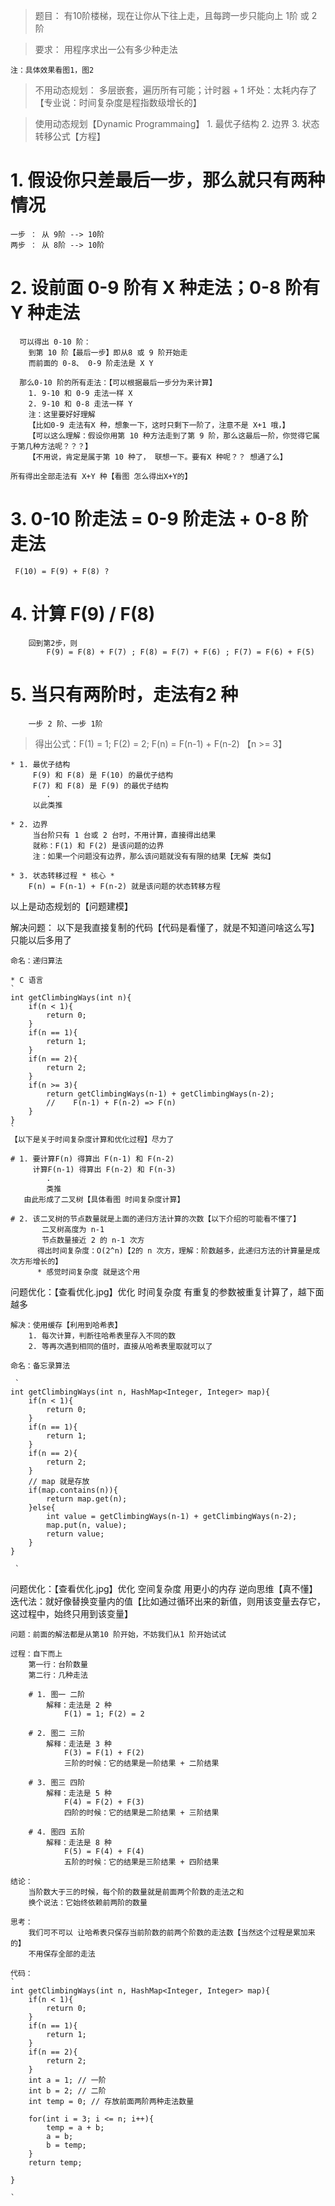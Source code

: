 > 题目：
    有10阶楼梯，现在让你从下往上走，且每跨一步只能向上 1阶 或 2阶
    
> 要求：
    用程序求出一公有多少种走法
    
    注：具体效果看图1，图2
 
>不用动态规划：
    多层嵌套，遍历所有可能；计时器 + 1
    坏处：太耗内存了【专业说：时间复杂度是程指数级增长的】
    
>使用动态规划【Dynamic Programmaing】
    1. 最优子结构
    2. 边界
    3. 状态转移公式【方程】
 
# 1. 假设你只差最后一步，那么就只有两种情况
    一步 ： 从 9阶 --> 10阶
    两步 ： 从 8阶 --> 10阶
    
# 2. 设前面 0-9 阶有 X 种走法；0-8 阶有 Y 种走法 
      可以得出 0-10 阶：
        到第 10 阶【最后一步】即从8 或 9 阶开始走
        而前面的 0-8、 0-9 阶走法是 X Y
        
      那么0-10 阶的所有走法：【可以根据最后一步分为来计算】
        1. 9-10 和 0-9 走法一样 X
        2. 9-10 和 0-8 走法一样 Y
        注：这里要好好理解
        【比如0-9 走法有X 种，想象一下，这时只剩下一阶了，注意不是 X+1 哦，】
        【可以这么理解：假设你用第 10 种方法走到了第 9 阶，那么这最后一阶，你觉得它属于第几种方法呢？？？】
        【不用说，肯定是属于第 10 种了， 联想一下。要有X 种呢？？ 想通了么】
    
    所有得出全部走法有 X+Y 种【看图 怎么得出X+Y的】
    
# 3. 0-10 阶走法 = 0-9 阶走法 + 0-8 阶走法
     F(10) = F(9) + F(8) ?

# 4. 计算 F(9) / F(8)
        回到第2步，则
            F(9) = F(8) + F(7) ; F(8) = F(7) + F(6) ; F(7) = F(6) + F(5)
            
# 5. 当只有两阶时，走法有2 种
        一步 2 阶、一步 1阶

> 得出公式：F(1) = 1; F(2) = 2; F(n) = F(n-1) + F(n-2) 【n >= 3】
    
    * 1. 最优子结构
         F(9) 和 F(8) 是 F(10) 的最优子结构
         F(7) 和 F(8) 是 F(9) 的最优子结构
            .
         以此类推
                  
    * 2. 边界
         当台阶只有 1 台或 2 台时，不用计算，直接得出结果
         就称：F(1) 和 F(2) 是该问题的边界
         注：如果一个问题没有边界，那么该问题就没有有限的结果【无解 类似】
         
    * 3. 状态转移过程 * 核心 *
        F(n) = F(n-1) + F(n-2) 就是该问题的状态转移方程

以上是动态规划的【问题建模】

解决问题：
    以下是我直接复制的代码【代码是看懂了，就是不知道问啥这么写】只能以后多用了
    
    命名：递归算法
    
    * C 语言 
    `
    int getClimbingWays(int n){
        if(n < 1){
            return 0;
        }
        if(n == 1){
            return 1;
        }
        if(n == 2){
            return 2;
        }
        if(n >= 3){
            return getClimbingWays(n-1) + getClimbingWays(n-2);
            //    F(n-1) + F(n-2) => F(n)
        }
    }
    `
    【以下是关于时间复杂度计算和优化过程】尽力了
    
    # 1. 要计算F(n) 得算出 F(n-1) 和 F(n-2)
         计算F(n-1) 得算出 F(n-2) 和 F(n-3)
            .
            类推
       由此形成了二叉树【具体看图 时间复杂度计算】
    
    # 2. 该二叉树的节点数量就是上面的递归方法计算的次数【以下介绍的可能看不懂了】
           二叉树高度为 n-1
           节点数量接近 2 的 n-1 次方
          得出时间复杂度：O(2^n)【2的 n 次方，理解：阶数越多，此递归方法的计算量是成 次方形增长的】
          * 感觉时间复杂度 就是这个用
    
问题优化：【查看优化.jpg】优化 时间复杂度
    有重复的参数被重复计算了，越下面越多
    
    解决：使用缓存【利用到哈希表】
        1. 每次计算，判断往哈希表里存入不同的数
        2. 等再次遇到相同的值时，直接从哈希表里取就可以了
        
    命名：备忘录算法
    
     `
    int getClimbingWays(int n, HashMap<Integer, Integer> map){
        if(n < 1){
            return 0;
        }
        if(n == 1){
            return 1;
        }
        if(n == 2){
            return 2;
        }
        // map 就是存放
        if(map.contains(n)){
            return map.get(n);
        }else{
            int value = getClimbingWays(n-1) + getClimbingWays(n-2);
            map.put(n, value);
            return value;
        }
    }
    
     `
问题优化：【查看优化.jpg】优化 空间复杂度 用更小的内存
    逆向思维【真不懂】
    迭代法：就好像替换变量内的值【比如通过循环出来的新值，则用该变量去存它，这过程中，始终只用到该变量】
    
    问题：前面的解法都是从第10 阶开始，不妨我们从1 阶开始试试
    
    过程：自下而上
        第一行：台阶数量
        第二行：几种走法 
           
        # 1. 图一 二阶
            解释：走法是 2 种
                F(1) = 1; F(2) = 2
                
        # 2. 图二 三阶
            解释：走法是 3 种
                F(3) = F(1) + F(2) 
                三阶的时候：它的结果是一阶结果 + 二阶结果
                
        # 3. 图三 四阶
            解释：走法是 5 种
                F(4) = F(2) + F(3)
                四阶的时候：它的结果是二阶结果 + 三阶结果
        
        # 4. 图四 五阶
            解释：走法是 8 种
                F(5) = F(4) + F(4)
                五阶的时候：它的结果是三阶结果 + 四阶结果
                
    结论：
        当阶数大于三的时候，每个阶的数量就是前面两个阶数的走法之和
        换个说法：它始终依赖前两阶的数量
    
    思考：
        我们可不可以 让哈希表只保存当前阶数的前两个阶数的走法数【当然这个过程是累加来的】
        不用保存全部的走法
    
    代码：
    `
    int getClimbingWays(int n, HashMap<Integer, Integer> map){
        if(n < 1){
            return 0;
        }
        if(n == 1){
            return 1;
        }
        if(n == 2){
            return 2;
        }
        int a = 1; // 一阶
        int b = 2; // 二阶
        int temp = 0; // 存放前面两阶两种走法数量
        
        for(int i = 3; i <= n; i++){
            temp = a + b;
            a = b;
            b = temp;
        }
        return temp;
        
    }
    
    `
          
        
    
    
    